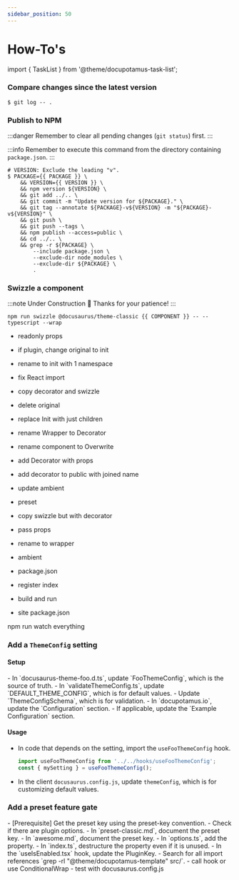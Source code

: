```yaml
---
sidebar_position: 50
---
```


# How-To's

import { TaskList } from '@theme/docupotamus-task-list';

### Compare changes since the latest version

```shell
$ git log -- .
```

### Publish to NPM

:::danger
Remember to clear all pending changes (`git status`) first.
:::

:::info
Remember to execute this command from the directory containing `package.json`.
:::

```shell
# VERSION: Exclude the leading "v".
$ PACKAGE={{ PACKAGE }} \
    && VERSION={{ VERSION }} \
    && npm version ${VERSION} \
    && git add ../.. \
    && git commit -m "Update version for ${PACKAGE}." \
    && git tag --annotate ${PACKAGE}-v${VERSION} -m "${PACKAGE}-v${VERSION}" \
    && git push \
    && git push --tags \
    && npm publish --access=public \
    && cd ../.. \
    && grep -r ${PACKAGE} \
        --include package.json \
        --exclude-dir node_modules \
        --exclude-dir ${PACKAGE} \
        .
```

### Swizzle a component

:::note Under Construction 🚧
Thanks for your patience!
:::

```shell title="Example"
npm run swizzle @docusaurus/theme-classic {{ COMPONENT }} -- --typescript --wrap
```

- readonly props
- if plugin, change original to init
- rename to init with 1 namespace
- fix React import

- copy decorator and swizzle
- delete original
- replace Init with just children
- rename Wrapper to Decorator

- rename component to Overwrite
- add Decorator with props

- add decorator to public with joined name
- update ambient

- preset
- copy swizzle but with decorator
- pass props
- rename to wrapper
- ambient
- package.json
- register index
- build and run

- site package.json

npm run watch everything

### Add a `ThemeConfig` setting

#### Setup

<TaskList>
- In `docusaurus-theme-foo.d.ts`, update `FooThemeConfig`, which is the source
  of truth.
- In `validateThemeConfig.ts`, update `DEFAULT_THEME_CONFIG`, which is for
  default values.
- Update `ThemeConfigSchema`, which is for validation.
- In `docupotamus.io`, update the `Configuration` section.
- If applicable, update the `Example Configuration` section.
</TaskList>

#### Usage

- In code that depends on the setting, import the `useFooThemeConfig` hook.

  ```typescript
  import useFooThemeConfig from '../../hooks/useFooThemeConfig';
  const { mySetting } = useFooThemeConfig();
  ```

- In the client `docusaurus.config.js`, update `themeConfig`, which is for
  customizing default values.

### Add a preset feature gate

<TaskList>
- [Prerequisite] Get the preset key using the preset-key convention.
- Check if there are plugin options.
- In `preset-classic.md`, document the preset key.
- In `awesome.md`, document the preset key.
- In `options.ts`, add the property.
- In `index.ts`, destructure the property even if it is unused.
- In the `useIsEnabled.tsx` hook, update the PluginKey.
- Search for all import references `grep -rl "@theme/docupotamus-template" src/`.
- call hook or use ConditionalWrap
- test with docusaurus.config.js
</TaskList>
